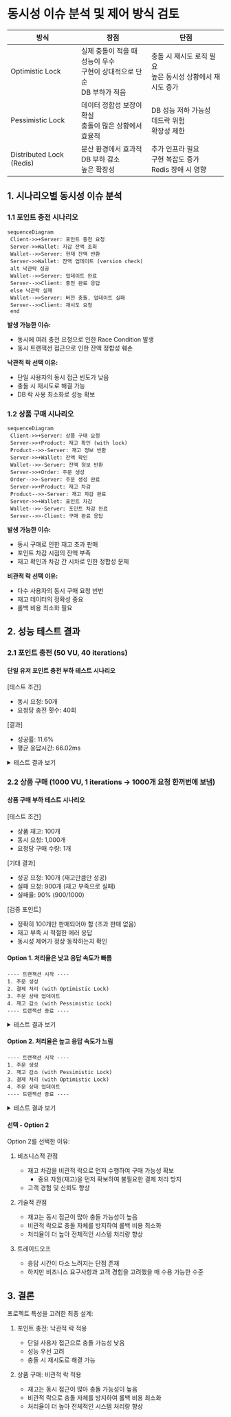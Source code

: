 # 동시성 이슈 분석 및 제어 방식 검토

| 방식                     | 장점                                                                        | 단점                                                         |
| ------------------------ | --------------------------------------------------------------------------- | ------------------------------------------------------------ |
| Optimistic Lock          | 실제 충돌이 적을 때 성능이 우수<br>구현이 상대적으로 단순<br>DB 부하가 적음 | 충돌 시 재시도 로직 필요<br>높은 동시성 상황에서 재시도 증가 |
| Pessimistic Lock         | 데이터 정합성 보장이 확실<br>충돌이 많은 상황에서 효율적                    | DB 성능 저하 가능성<br>데드락 위험<br>확장성 제한            |
| Distributed Lock (Redis) | 분산 환경에서 효과적<br>DB 부하 감소<br>높은 확장성                         | 추가 인프라 필요<br>구현 복잡도 증가<br>Redis 장애 시 영향   |

## 1. 시나리오별 동시성 이슈 분석

### 1.1 포인트 충전 시나리오

```mermaid
sequenceDiagram
 Client->>+Server: 포인트 충전 요청
 Server->>Wallet: 지갑 잔액 조회
 Wallet-->>Server: 현재 잔액 반환
 Server->>Wallet: 잔액 업데이트 (version check)
 alt 낙관락 성공
 Wallet-->>Server: 업데이트 완료
 Server-->>Client: 충전 완료 응답
 else 낙관락 실패
 Wallet-->>Server: 버전 충돌, 업데이트 실패
 Server-->>Client: 재시도 요청
 end
```

**발생 가능한 이슈:**

- 동시에 여러 충전 요청으로 인한 Race Condition 발생
- 동시 트랜잭션 접근으로 인한 잔액 정합성 훼손

**낙관적 락 선택 이유:**

- 단일 사용자의 동시 접근 빈도가 낮음
- 충돌 시 재시도로 해결 가능
- DB 락 사용 최소화로 성능 확보

### 1.2 상품 구매 시나리오

```mermaid
sequenceDiagram
 Client->>+Server: 상품 구매 요청
 Server->>+Product: 재고 확인 (with lock)
 Product-->>-Server: 재고 정보 반환
 Server->>+Wallet: 잔액 확인
 Wallet-->>-Server: 잔액 정보 반환
 Server->>+Order: 주문 생성
 Order-->>-Server: 주문 생성 완료
 Server->>+Product: 재고 차감
 Product-->>-Server: 재고 차감 완료
 Server->>+Wallet: 포인트 차감
 Wallet-->>-Server: 포인트 차감 완료
 Server-->>-Client: 구매 완료 응답
```

**발생 가능한 이슈:**

- 동시 구매로 인한 재고 초과 판매
- 포인트 차감 시점의 잔액 부족
- 재고 확인과 차감 간 시차로 인한 정합성 문제

**비관적 락 선택 이유:**

- 다수 사용자의 동시 구매 요청 빈번
- 재고 데이터의 정확성 중요
- 롤백 비용 최소화 필요

## 2. 성능 테스트 결과

### 2.1 포인트 충전 (50 VU, 40 iterations)

#### 단일 유저 포인트 충전 부하 테스트 시나리오

[테스트 조건]

- 동시 요청: 50개
- 요청당 충전 횟수: 40회

[결과]

- 성공률: 11.6%
- 평균 응답시간: 66.02ms

<details>
<summary>테스트 결과 보기</summary>
<img src="https://i.imgur.com/ZuGccLX.png" alt="charge-test-result">
</details>

### 2.2 상품 구매 (1000 VU, 1 iterations -> 1000개 요청 한꺼번에 보냄)

#### 상품 구매 부하 테스트 시나리오

[테스트 조건]

- 상품 재고: 100개
- 동시 요청: 1,000개
- 요청당 구매 수량: 1개

[기대 결과]

- 성공 요청: 100개 (재고만큼만 성공)
- 실패 요청: 900개 (재고 부족으로 실패)
- 실패율: 90% (900/1000)

[검증 포인트]

- 정확히 100개만 판매되어야 함 (초과 판매 없음)
- 재고 부족 시 적절한 에러 응답
- 동시성 제어가 정상 동작하는지 확인

#### Option 1. 처리율은 낮고 응답 속도가 빠름

```text
---- 트랜잭션 시작 ----
1. 주문 생성
2. 결제 처리 (with Optimistic Lock)
3. 주문 상태 업데이트
4. 재고 감소 (with Pessimistic Lock)
---- 트랜잭션 종료 ----
```

<details>
    <summary>테스트 결과 보기</summary>
    <img src="https://i.imgur.com/YKsQLRl.png" alt="charge-test-result">
</details>

#### Option 2. 처리율은 높고 응답 속도가 느림

```text
---- 트랜잭션 시작 ----
1. 주문 생성
2. 재고 감소 (with Pessimistic Lock)
3. 결제 처리 (with Optimistic Lock)
4. 주문 상태 업데이트
---- 트랜잭션 종료 ----
```

<details>
    <summary>테스트 결과 보기</summary>
    <img src="https://i.imgur.com/b7fB3os.png" alt="charge-test-result">
</details>

#### 선택 - Option 2

Option 2를 선택한 이유:

1. 비즈니스적 관점

   - 재고 차감을 비관적 락으로 먼저 수행하여 구매 가능성 확보
     - 중요 자원(재고)을 먼저 확보하여 불필요한 결제 처리 방지
   - 고객 경험 및 신뢰도 향상

2. 기술적 관점

   - 재고는 동시 접근이 많아 충돌 가능성이 높음
   - 비관적 락으로 충돌 자체를 방지하여 롤백 비용 최소화
   - 처리율이 더 높아 전체적인 시스템 처리량 향상

3. 트레이드오프
   - 응답 시간이 다소 느려지는 단점 존재
   - 하지만 비즈니스 요구사항과 고객 경험을 고려했을 때 수용 가능한 수준

## 3. 결론

프로젝트 특성을 고려한 최종 설계:

1. 포인트 충전: 낙관적 락 적용

   - 단일 사용자 접근으로 충돌 가능성 낮음
   - 성능 우선 고려
   - 충돌 시 재시도로 해결 가능

2. 상품 구매: 비관적 락 적용

   - 재고는 동시 접근이 많아 충돌 가능성이 높음
   - 비관적 락으로 충돌 자체를 방지하여 롤백 비용 최소화
   - 처리율이 더 높아 전체적인 시스템 처리량 향상
